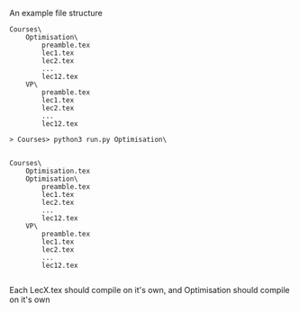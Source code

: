 An example file structure

```text
Courses\
	Optimisation\
		preamble.tex
		lec1.tex
		lec2.tex
		...
		lec12.tex
	VP\
		preamble.tex
		lec1.tex
		lec2.tex
		...
		lec12.tex
		
> Courses> python3 run.py Optimisation\


Courses\
	Optimisation.tex
	Optimisation\
		preamble.tex
		lec1.tex
		lec2.tex
		...
		lec12.tex
	VP\
		preamble.tex
		lec1.tex
		lec2.tex
		...
		lec12.tex
		
```
Each LecX.tex should compile on it's own, and Optimisation should compile on it's own